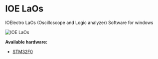 # IOE LaOs
IOElectro LaOs (Oscilloscope and Logic analyzer) Software for windows 

![IOE LaOs](https://user-images.githubusercontent.com/64005694/128121791-bf230be6-1b4f-4b07-9fdd-b04a75292165.jpg)

**Available hardware:**
- [STM32F0](https://github.com/ioelectro/stm32f0-laos)

